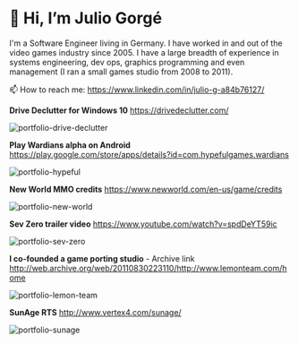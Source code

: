 # 👋 Hi, I’m Julio Gorgé

I'm a Software Engineer living in Germany. I have worked in and out of the video games industry since 2005. I have a large breadth of experience in systems engineering, dev ops, graphics programming and even management (I ran a small games studio from 2008 to 2011).

📫 How to reach me: https://www.linkedin.com/in/julio-g-a84b76127/

<!---
julio-gorge/julio-gorge is a ✨ special ✨ repository because its `README.md` (this file) appears on your GitHub profile.
You can click the Preview link to take a look at your changes.
--->

**Drive Declutter for Windows 10** https://drivedeclutter.com/

![portfolio-drive-declutter](https://user-images.githubusercontent.com/43040195/166667809-67226514-c092-464e-98ca-571ea5695347.jpg)

**Play Wardians alpha on Android** https://play.google.com/store/apps/details?id=com.hypefulgames.wardians

![portfolio-hypeful](https://user-images.githubusercontent.com/43040195/166666965-17a1cbc4-dafa-4156-8ee9-20f62d2250fb.jpg)

**New World MMO credits** https://www.newworld.com/en-us/game/credits

![portfolio-new-world](https://user-images.githubusercontent.com/43040195/166667008-51ed8d48-f2d4-4e90-84e0-413470affef6.jpg)

**Sev Zero trailer video** https://www.youtube.com/watch?v=spdDeYT59ic

![portfolio-sev-zero](https://user-images.githubusercontent.com/43040195/166671114-eba0fa4e-baa1-46a2-9b90-c1b28fd384f1.jpg)

**I co-founded a game porting studio** - Archive link http://web.archive.org/web/20110830223110/http://www.lemonteam.com/home

![portfolio-lemon-team](https://user-images.githubusercontent.com/43040195/166673477-98520d90-050f-4a49-a4f4-b4abe025f5c8.jpg)

**SunAge RTS** http://www.vertex4.com/sunage/

![portfolio-sunage](https://user-images.githubusercontent.com/43040195/166669250-02b34d35-aba3-4d28-9b55-b873e3385090.jpg)

